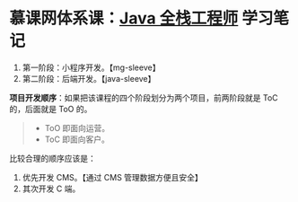 # 慕课网体系课：[Java 全栈工程师](https://class.imooc.com/sale/javafullstack) 学习笔记

1. 第一阶段：小程序开发。【mg-sleeve】
2. 第二阶段：后端开发。【java-sleeve】

**项目开发顺序**：如果把该课程的四个阶段划分为两个项目，前两阶段就是 ToC 的，后面就是 ToO 的。

>- ToO 即面向运营。
>- ToC 即面向客户。

比较合理的顺序应该是：

1. 优先开发 CMS。【通过 CMS 管理数据方便且安全】
2. 其次开发 C 端。
